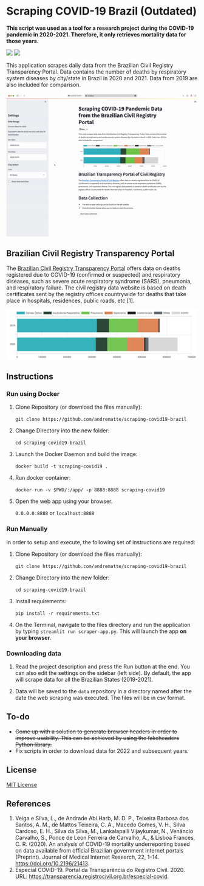 # Scraping COVID-19 Brazil (Outdated)

**This script was used as a tool for a research project during the COVID-19 pandemic in 2020-2021. Therefore, it only retrieves mortality data for those years.** 

![](https://img.shields.io/github/license/andrematte/scraping-covid19-brazil?color=red&label=License&style=for-the-badge) ![](https://img.shields.io/github/stars/andrematte/scraping-covid19-brazil?logo=github&style=for-the-badge)

This application scrapes daily data from the Brazilian Civil Registry Transparency Portal. Data contains the number of deaths by respiratory system diseases by city/state in Brazil in 2020 and 2021. Data from 2019 are also included for comparison.

<img src="images/example.gif" title="Example">



## Brazilian Civil Registry Transparency Portal

 The [Brazilian Civil Registry Transparency Portal](https://transparencia.registrocivil.org.br/especial-covid) offers data on deaths registered due to COVID-19 (confirmed or suspected) and respiratory diseases, such as severe acute respiratory syndrome (SARS), pneumonia, and respiratory failure. The civil registry data website is based on death certificates sent by the registry offices countrywide for deaths that take place in hospitals, residences, public roads, etc [1].
 
 <img src="images/sample-plot-ptrc.png" title="Data from PTRC">

## Instructions

### Run using Docker 

1. Clone Repository  (or download the files manually):

   `git clone https://github.com/andrematte/scraping-covid19-brazil`

2. Change Directory into the new folder:

    `cd scraping-covid19-brazil`

3. Launch the Docker Daemon and build the image:

    `docker build -t scraping-covid19 .`

4. Run docker container:

    `docker run -v $PWD/:/app/ -p 8888:8888 scraping-covid19`

5. Open the web app using your browser.

    `0.0.0.0:8888` or `localhost:8888`

### Run Manually

In order to setup and execute, the following set of instructions are required:

1. Clone Repository  (or download the files manually): 

   `git clone https://github.com/andrematte/scraping-covid19-brazil`

2. Change Directory into the new folder:

    `cd scraping-covid19-brazil`

3. Install requirements:

    `pip install -r requirements.txt`

4. On the Terminal, navigate to the files directory and run the application by typing `streamlit run scraper-app.py`. This will launch the app **on your browser**.

### Downloading data

1. Read the project description and press the Run button at the end. You can also edit the settings on the sidebar (left side). By default, the app will scrape data for all the Brazilian States (2019-2021).

2. Data will be saved to the `data` repository in a directory named after the date the web scraping was executed. The files will be in csv format.


## To-do

- ~~Come up with a solution to generate browser headers in order to improve usability. This can be achieved by using the fakeheaders Python library.~~
- Fix scripts in order to download data for 2022 and subsequent years.


## License

[MIT License](https://github.com/andrematte/scraping-covid19-brazil/blob/master/LICENSE)



## References
1. Veiga e Silva, L., de Andrade Abi Harb, M. D. P., Teixeira Barbosa dos Santos, A. M., de Mattos Teixeira, C. A., Macedo Gomes, V. H., Silva Cardoso, E. H., Silva da Silva, M., Lankalapalli Vijaykumar, N., Venâncio Carvalho, S., Ponce de Leon Ferreira de Carvalho, A., & Lisboa Frances, C. R. (2020). An analysis of COVID-19 mortality underreporting based on data available from official Brazilian government internet portals (Preprint). Journal of Medical Internet Research, 22, 1–14. https://doi.org/10.2196/21413.
2. Especial COVID-19. Portal da Transparência do Registro Civil. 2020. URL: https://transparencia.registrocivil.org.br/especial-covid. 





